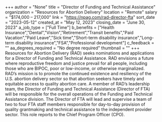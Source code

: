 +++
author = "None"
title = "Director of Funding and Technical Assistance"
organization = "Resources for Abortion Delivery"
location = "Remote"
salary = "$174,000 – 217,000"
link = "https://npag.com/rad-director-fta"
sort_date = "2023-05-12"
created_at = "May 12, 2023"
closing_date = "June 30, 2023"
a_job_type = ["Full Time"]
b_benefits = ["Health Insurance","Dental","Vision","Retirement","Transit benefits","Paid Vacation","Paid Leave","Sick time","Short-term disability insurance","Long-term disability insurance","FSA","Professional development"]
c_feedback = ""
aa_degrees_required = "No degree required"
thumbnail = ""
+++
Resources for Abortion Delivery (RAD) seeks nominations and applications for a Director of Funding and Technical Assistance. RAD envisions a future where reproductive freedom and justice prevail for all people, including those who are BIPOC, poor or low-income, or otherwise marginalized. RAD’s mission is to promote the continued existence and resiliency of the U.S. abortion delivery sector so that abortion seekers have timely and equitable access to quality abortion care. A member of RAD’s leadership team, the Director of Funding and Technical Assistance (Director of FTA) will be responsible for the overall operations of the Funding and Technical Assistance division. The Director of FTA will lead and supervise a team of two to four FTA staff members responsible for day-to-day provision of quality grantmaking and technical assistance to the independent provider sector. This role reports to the Chief Program Officer (CPO).